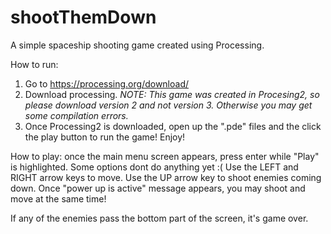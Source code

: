 # shootThemDown
A simple spaceship shooting game created using Processing.

How to run:
  1. Go to https://processing.org/download/
  2. Download processing. *NOTE: This game was created in Procesing2, so please download version 2 and not version 3. Otherwise you may get some compilation errors.*
  3. Once  Processing2 is downloaded, open up the ".pde" files and the click the play button to run the game! Enjoy!

How to play:
  once the main menu screen appears, press enter while "Play" is highlighted. Some options dont do anything yet :(
  Use the LEFT and RIGHT arrow keys to move. Use the UP arrow key to shoot enemies coming down. Once "power up is active" message appears,
  you may shoot and move at the same time!
  
  If any of the enemies pass the bottom part of the screen, it's game over.
  
  
